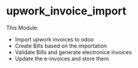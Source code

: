 # upwork_invoice_import

This Module:
- Import upwork invoices to odoo
- Create Bills based on the importation
- Validate Bills and generate electronice invoices 
- Update the e-invoices and store them 